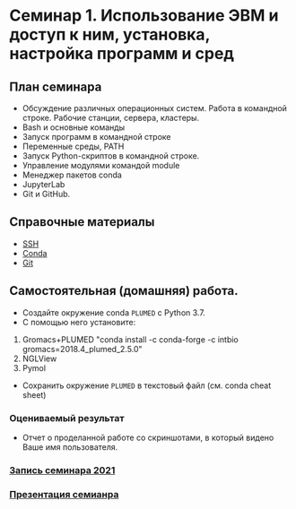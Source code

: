 # Семинар 1. Использование ЭВМ и доступ к ним, установка, настройка программ и сред

## План семинара
- Обсуждение различных операционных систем. Работа в командной строке. Рабочие станции, сервера, кластеры.
- Bash и основные команды
- Запуск программ в командной строке
- Переменные среды, PATH
- Запуск Python-скриптов в командной строке.
- Управление модулями командой module
- Менеджер пакетов conda
- JupyterLab
- Git и GitHub.

## Справочные материалы
- [SSH](https://github.com/intbio/IntBioEdu/blob/master/ITcc.md)
- [Conda](https://github.com/intbio/IT_notes/blob/master/conda.md)
- [Git](https://github.com/intbio/IT_notes/blob/master/git.md)

## Самостоятельная (домашняя) работа.
- Создайте окружение conda `PLUMED` c Python 3.7.
- С помощью него установите:
1. Gromacs+PLUMED
"conda install -c conda-forge -c intbio gromacs=2018.4_plumed_2.5.0"
2. NGLView
3. Pymol
- Сохранить окружение `PLUMED` в текстовый файл (см. conda cheat sheet)

### Оцениваемый результат
- Отчет о проделанной работе со скриншотами, в который видено Ваше имя пользователя.

### [Запись семинара 2021](https://distant.bioeng.ru/playback/presentation/2.0/playback.html?meetingId=4578ef0cf123b710b7e95fdbfa8fbcc844ec6bc3-1612794728048)

### [Презентация семианра](workshop_1.pdf)

